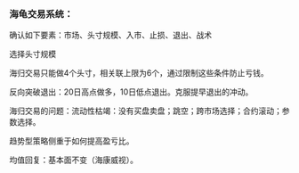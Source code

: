 ### 海龟交易系统：

确认如下要素：市场、头寸规模、入市、止损、退出、战术

选择头寸规模

海归交易只能做4个头寸，相关联上限为6个，通过限制这些条件防止亏钱。

反向突破退出：20日高点做多，10日低点退出。克服提早退出的冲动。

海归交易的问题：流动性枯竭：没有买盘卖盘；跳空；跨市场选择；合约滚动；参数选择。

趋势型策略侧重于如何提高盈亏比。

均值回复：基本面不变（海康威视）。

